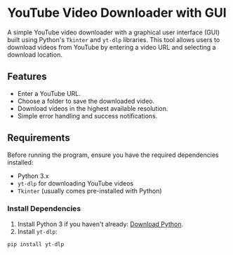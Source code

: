 # YouTube Video Downloader with GUI

A simple YouTube video downloader with a graphical user interface (GUI) built using Python's `Tkinter` and `yt-dlp` libraries. This tool allows users to download videos from YouTube by entering a video URL and selecting a download location.

## Features

- Enter a YouTube URL.
- Choose a folder to save the downloaded video.
- Download videos in the highest available resolution.
- Simple error handling and success notifications.

## Requirements

Before running the program, ensure you have the required dependencies installed:

- Python 3.x
- `yt-dlp` for downloading YouTube videos
- `Tkinter` (usually comes pre-installed with Python)

### Install Dependencies

1. Install Python 3 if you haven't already: [Download Python](https://www.python.org/downloads/).
2. Install `yt-dlp`:

```bash
pip install yt-dlp
